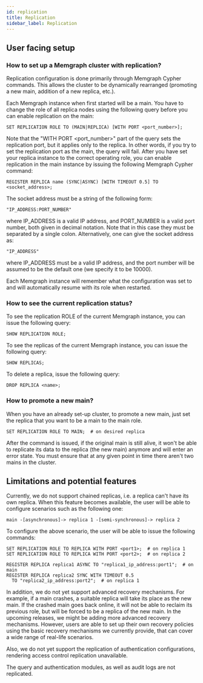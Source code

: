 ```yaml
---
id: replication
title: Replication
sidebar_label: Replication
---
```


## User facing setup

### How to set up a Memgraph cluster with replication?

Replication configuration is done primarily through Memgraph Cypher commands. This
allows the cluster to be dynamically rearranged (promoting a new main, addition
of a new replica, etc.).

Each Memgraph instance when first started will be a main. You have to change
the role of all replica nodes using the following query before you
can enable replication on the main:

```plaintext
SET REPLICATION ROLE TO (MAIN|REPLICA) [WITH PORT <port_number>];
```

Note that the "WITH PORT <port_number>" part of the query sets the replication port,
but it applies only to the replica. In other words, if you try to set the
replication port as the main, the query will fail.
After you have set your replica instance to the correct operating role, you can
enable replication in the main instance by issuing the following Memgraph Cypher
command:
```plaintext
REGISTER REPLICA name (SYNC|ASYNC) [WITH TIMEOUT 0.5] TO <socket_address>;
```

The socket address must be a string of the following form:

```plaintext
"IP_ADDRESS:PORT_NUMBER"
```

where IP_ADDRESS is a valid IP address, and PORT_NUMBER is a valid port number,
both given in decimal notation.
Note that in this case they must be separated by a single colon.
Alternatively, one can give the socket address as:

```plaintext
"IP_ADDRESS"
```

where IP_ADDRESS must be a valid IP address, and the port number will be
assumed to be the default one (we specify it to be 10000).

Each Memgraph instance will remember what the configuration was set to and will
automatically resume with its role when restarted.


### How to see the current replication status?

To see the replication ROLE of the current Memgraph instance, you can issue the
following query:

```plaintext
SHOW REPLICATION ROLE;
```

To see the replicas of the current Memgraph instance, you can issue the
following query:

```plaintext
SHOW REPLICAS;
```

To delete a replica, issue the following query:

```plaintext
DROP REPLICA <name>;
```

### How to promote a new main?

When you have an already set-up cluster, to promote a new main, just set the
replica that you want to be a main to the main role.

```plaintext
SET REPLICATION ROLE TO MAIN;  # on desired replica
```

After the command is issued, if the original main is still alive, it won't be
able to replicate its data to the replica (the new main) anymore and will enter
an error state. You must ensure that at any given point in time there aren't
two mains in the cluster.

## Limitations and potential features

Currently, we do not support chained replicas, i.e. a replica can't have its
own replica. When this feature becomes available, the user will be able to
configure scenarios such as the following one:

```plaintext
main -[asynchronous]-> replica 1 -[semi-synchronous]-> replica 2
```

To configure the above scenario, the user will be able to issue the following
commands:
```plaintext
SET REPLICATION ROLE TO REPLICA WITH PORT <port1>;  # on replica 1
SET REPLICATION ROLE TO REPLICA WITH PORT <port2>;  # on replica 2

REGISTER REPLICA replica1 ASYNC TO "replica1_ip_address:port1";  # on main
REGISTER REPLICA replica2 SYNC WITH TIMEOUT 0.5
  TO "replica2_ip_address:port2";  # on replica 1
```

In addition, we do not yet support advanced recovery mechanisms. For example,
if a main crashes, a suitable replica will take its place as the new main. If
the crashed main goes back online, it will not be able to reclaim its previous
role, but will be forced to be a replica of the new main.
In the upcoming releases, we might be adding more advanced recovery mechanisms.
However, users are able to set up their own recovery policies using the basic
recovery mechanisms we currently provide, that can cover a wide range of
real-life scenarios.

Also, we do not yet support the replication of authentication configurations,
rendering access control replication unavailable.

The query and authentication modules, as well as audit logs are not replicated.